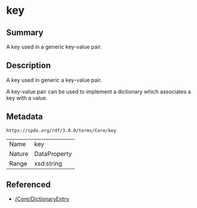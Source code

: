 <!-- Automatically generated by spec-parser v2.1.0 on 2024-06-17T15:44:58.460830+00:00 -->
<!-- SPDX-License-Identifier: Community-Spec-1.0 -->

# key

## Summary

A key used in a generic key-value pair.


## Description

A key used in generic a key-value pair.

A key-value pair can be used to implement a dictionary which associates a key
with a value.


## Metadata

`https://spdx.org/rdf/3.0.0/terms/Core/key`


| | |
|---|---|
| Name | key |
| Nature | DataProperty |
| Range | xsd:string |




## Referenced

- [/Core/DictionaryEntry](../../Core/Classes/DictionaryEntry.md)

